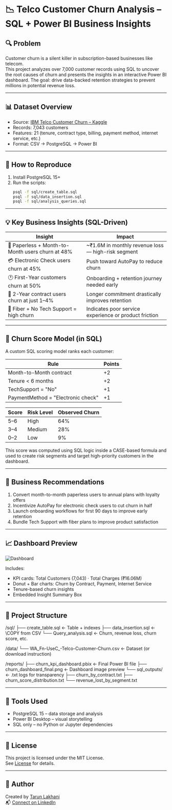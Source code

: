 # 📉 Telco Customer Churn Analysis – SQL + Power BI Business Insights

## 🔍 Problem
Customer churn is a silent killer in subscription-based businesses like telecom.  
This project analyzes over 7,000 customer records using SQL to uncover the root causes of churn and presents the insights in an interactive Power BI dashboard. The goal: drive data-backed retention strategies to prevent millions in potential revenue loss.

---

## 📊 Dataset Overview

- Source: [IBM Telco Customer Churn – Kaggle](https://www.kaggle.com/datasets/blastchar/telco-customer-churn)
- Records: 7,043 customers
- Features: 21 (tenure, contract type, billing, payment method, internet service, etc.)
- Format: CSV → PostgreSQL → Power BI

---

## 🚀 How to Reproduce

1. Install PostgreSQL 15+
2. Run the scripts:
   ```bash
   psql -f sql/create_table.sql
   psql -f sql/data_insertion.sql
   psql -f sql/analysis_queries.sql

---

## 💡 Key Business Insights (SQL-Driven)

| Insight | Impact |
|--------|--------|
| 🧾 Paperless + Month-to-Month users churn at 48% | ~₹1.6M in monthly revenue loss — high-risk segment |
| 💳 Electronic Check users churn at 45% | Push toward AutoPay to reduce churn |
| 🕐 First-Year customers churn at 50% | Onboarding + retention journey needed early |
| 📄 2-Year contract users churn at just 1–4% | Longer commitment drastically improves retention |
| 📡 Fiber + No Tech Support = high churn | Indicates poor service experience or product friction |

---

## 🧠 Churn Score Model (in SQL)

A custom SQL scoring model ranks each customer:

| Rule                                  | Points |
|---------------------------------------|--------|
| Month-to-Month contract               | +2     |
| Tenure < 6 months                     | +2     |
| TechSupport = "No"                    | +1     |
| PaymentMethod = "Electronic check"    | +1     |

| Score | Risk Level | Observed Churn |
|-------|------------|----------------|
| 5–6   | High       | 64%            |
| 3–4   | Medium     | 28%            |
| 0–2   | Low        | 9%             |

This score was computed using SQL logic inside a CASE-based formula and used to create risk segments and target high-priority customers in the dashboard.

---

## 📌 Business Recommendations

1. Convert month-to-month paperless users to annual plans with loyalty offers  
2. Incentivize AutoPay for electronic check users to cut churn in half  
3. Launch onboarding workflows for first 90 days to improve early retention  
4. Bundle Tech Support with fiber plans to improve product satisfaction  

---

## 📈 Dashboard Preview

![Dashboard](reports/churn_dashboard_final.png)

Includes:

- KPI cards: Total Customers (7,043) · Total Charges (₹16.06M)
- Donut + Bar charts: Churn by Contract, Payment, Internet Service
- Tenure-based churn insights
- Embedded Insight Summary Box

---

## 📁 Project Structure
/sql/
├── create_table.sql            ← Table + indexes
├── data_insertion.sql          ← \COPY from CSV
└── Query_analysis.sql        ← Churn, revenue loss, churn score, etc.

/data/
└── WA_Fn-UseC_-Telco-Customer-Churn.csv  ← Dataset (or download instruction)

/reports/
├── churn_kpi_dashboard.pbix    ← Final Power BI file
├── churn_dashboard_final.png   ← Dashboard image preview
└── sql_outputs/                ← .txt logs for transparency
    ├── churn_by_contract.txt
    ├── churn_score_distribution.txt
    └── revenue_lost_by_segment.txt

---

## 🧰 Tools Used

- PostgreSQL 15 – data storage and analysis  
- Power BI Desktop – visual storytelling  
- SQL only – no Python or Jupyter dependencies

---

## 📄 License

This project is licensed under the MIT License.  
See [License](LICENSE) for details.

---

## 👤 Author

Created by [Tarun Lakhani](https://github.com/tar1536)  
📬 [Connect on LinkedIn](https://www.linkedin.com/in/tarun-lakhani-4b6a93235/)
